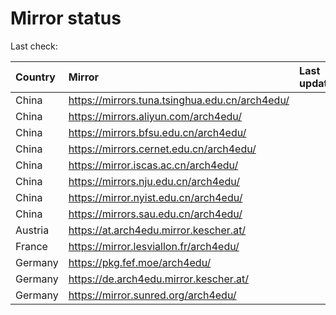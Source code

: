 <script src="./time.js"></script>
# Mirror status
Last check: <script type="text/javascript">localize(1712938923.4759803);</script>

|Country|Mirror|Last update|
|:------|:-----|:----------|
|China|https://mirrors.tuna.tsinghua.edu.cn/arch4edu/|<script type="text/javascript">localize(1712903714);</script>|
|China|https://mirrors.aliyun.com/arch4edu/|<script type="text/javascript">localize(1712903714);</script>|
|China|https://mirrors.bfsu.edu.cn/arch4edu/|<script type="text/javascript">localize(1712903714);</script>|
|China|https://mirrors.cernet.edu.cn/arch4edu/|<script type="text/javascript">localize(1712903714);</script>|
|China|https://mirror.iscas.ac.cn/arch4edu/|<script type="text/javascript">localize(1712903714);</script>|
|China|https://mirrors.nju.edu.cn/arch4edu/|<script type="text/javascript">localize(1712860396);</script>|
|China|https://mirror.nyist.edu.cn/arch4edu/|<script type="text/javascript">localize(1712903714);</script>|
|China|https://mirrors.sau.edu.cn/arch4edu/|<script type="text/javascript">localize(1712903714);</script>|
|Austria|https://at.arch4edu.mirror.kescher.at/|<script type="text/javascript">localize(1712903714);</script>|
|France|https://mirror.lesviallon.fr/arch4edu/|<script type="text/javascript">localize(1712903714);</script>|
|Germany|https://pkg.fef.moe/arch4edu/|<script type="text/javascript">localize(1712903714);</script>|
|Germany|https://de.arch4edu.mirror.kescher.at/|<script type="text/javascript">localize(1712903714);</script>|
|Germany|https://mirror.sunred.org/arch4edu/|<script type="text/javascript">localize(1712903714);</script>|

<script src="./tablefilter/tablefilter.js"></script>
<script src="./table.js"></script>